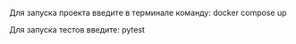 Для запуска проекта введите в терминале команду: docker compose up



Для запуска тестов введите: pytest
